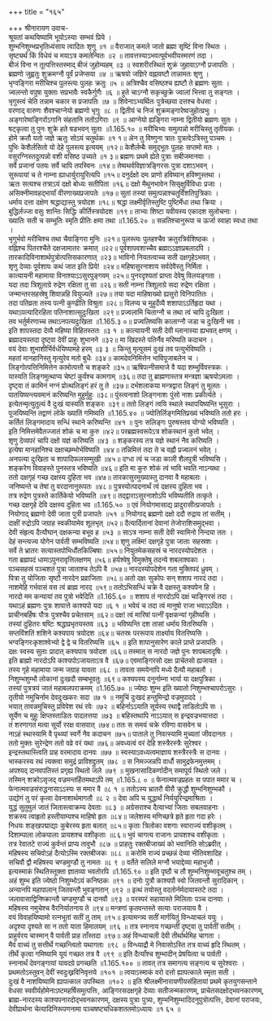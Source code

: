+++
title = "१६५"

+++
श्रीनारायण उवाच-  
श्रूयतां कथयिष्यामि भूयोऽस्याः सम्भवं प्रिये ।  
शुम्भनिशुम्भप्रभृतिध्वंसाय त्वादितः शृणु ॥१ ॥
वैराजात् कमले जातो ब्रह्मा सृष्टिं विना स्थितः ।  
सृष्ट्यर्थं किं विधेयं च मयाऽत्र कमलेन्वितः ॥२ ॥
तावत्तस्याऽभवत्पूर्वभवीयस्मरणं तदा ।  
बीजं विना न तूत्पत्तिस्तस्माद् बीजं जुहोम्यहम् ॥३ ॥
स्वशरीरस्थितं शुक्रं जुहावाऽग्नौ प्रजापतिः ।  
ब्रह्मणो जुह्वतुः शुक्रमग्नौ पूर्वं प्रजेप्सया ॥४ ॥
ऋषयो जज्ञिरे वह्नावष्टौ तान्नामतः शृणु ।  
भृग्वङ्गिरा मरीचिश्च पुलस्त्यः पुलहः क्रतुः ॥५ ॥
अत्रिश्चैव वसिष्ठश्च ह्यष्टौ ते ब्रह्मणः सुताः ।  
ज्वलन्तो वपुषा युक्ताः सप्रभावैः स्वकैर्गुणैः ॥६ ॥
हुते चाऽग्नौ सकृच्छुक्रे ज्वालां भित्त्वा तु सङ्गतः ।  
भृगुस्त्वं चेति तन्नाम चकार स प्रजापतिः ॥७ ॥
शिवेनाऽभ्यर्थितः पुत्रेच्छया दत्तश्च वेधसा ।  
वरणाद् वारुणः शैवश्चाग्नेयो ब्रह्मणो भृगुः ॥८ ॥
द्वितीयं च निजं शुक्रमङ्गारेष्वजुहोत्प्रभुः ।  
अङ्गारेष्वङ्गिरोंऽगानि संहतानि ततोंऽगिराः ॥९ ॥
आग्नेयो ह्यङ्गिरा नाम्ना द्वितीयो ब्रह्मणः सुतः ।  
षट्कृत्वा तु पुनः शुक्रे हते षडभवन् सुताः ॥1.165.१० ॥
मरीचिभ्यः समुत्पन्नो मरीचिस्तु तृतीयकः ।  
होमे क्रतौ यतो जज्ञे ऋतुः सोऽयं चतुर्थकः ॥१ १॥
अेन तु विष्णुना त्रातः पुत्रत्वेऽत्रिस्तु पञ्चमः ।  
पुभिः केशैर्लसितो यो देहे पुलस्त्य इत्ययम् ॥१२॥
केशैर्लम्बैः समुद्भूतः पुलहः सप्तमो मतः ।  
वसुरग्निस्तदुत्पन्नो वशी वसिष्ठ उच्यते ॥१ ३॥
ब्रह्मणः प्रथमे ह्येते पुत्राः सबीजमानवाः ।  
सर्वे प्रजानां पतयः सर्वे चापि तपस्विनः ॥१४॥
तेष्वथर्वविज्ञात्रङ्गिरसः पुत्रा दशाऽभवन् ।  
सुरूपायां च ते नाम्ना ह्याधार्युरायुरित्यपि ॥१५॥
दनुर्दक्षो दमः प्राणो हविष्यान् हविष्णुस्तथा ।  
ऋतः सत्यश्च तत्राऽयं दक्षो बोध्यः सतीपिता ॥१६॥
दक्षो मैथुनभावेन सिसृक्षुर्विविधाः प्रजाः ।  
असिक्नीमावहद्भार्यां वीरणाख्यप्रजापतेः ॥१७॥
सुतां तस्यां समुत्पन्नाश्चतुर्विंशतिपुत्रिकाः ।  
धर्माय दत्ता दक्षेण श्रद्धाद्यास्तु त्रयोदश ॥१८॥
श्रद्धा लक्ष्मीर्वृतिस्तुष्टि पुष्टिर्मेधा तथा क्रिया ।  
बुद्धिर्लज्जा वसुः शान्तिः सिद्धिः कीर्तिस्त्रयोदश ॥१९॥
ताभ्यः शिष्टा यवीयस्य एकादश सुलोचनाः ।  
ख्यातिः सती च सम्भूतिः स्मृति प्रीतिः क्षमा तथा ॥1.165.२० ॥
सन्नतिश्चानुरूपा च ऊर्जा स्वाहा स्वधा तथा ।  
भृगुर्भवो मरीचिश्च तथा चैवाङ्गिरा मुनिः ॥२१॥
पुलस्त्यः पुलहश्चैव क्रतुरत्रिर्वशिष्ठकः ।  
वह्निश्च पितरश्चैते दक्षजामातरः क्रमात् ॥२२॥
पूर्वशापवशाच्चैव ब्रह्माऽऽज्ञाप्रबलादपि ।  
तारकादिविनाशार्थपुत्रोत्पत्तिसकारणात् ॥२३॥
भाविनो नियतत्वाच्च सती दक्षगृहेऽभवत् ।  
शृणु देव्याः पूर्वशापः कथं जात इति प्रिये! ॥२४॥
महिषासुरनाशाय सर्वदेवैस्तु निर्मिता ।  
कात्यायनी महामाया विनाश्याऽऽसुरपुङ्गवम् ॥२५॥
पुनरदृश्यतां प्राप्ता देवेषु विलयङ्गता ।  
यदा तदा त्रिशूलाग्रे रुद्रेण रक्षिता तु सा ॥२६॥
सती नाम्ना त्रिशूलाग्रे सदा रुद्रेण रक्षिता ।  
जन्मान्तरसहस्रेषु शिवान्नहि वियुज्यते ॥२७॥
तया यदा माहिषाख्यो ह्यसुरो विनिपातितः ।  
तदा पतिव्रता तस्य पत्नी कुण्ढीति विश्रुता ॥२८॥
विलप्य च मुहुर्देव्यै शशापाऽऽर्तिहृदा यथा ।  
यथाऽपत्यादिरहिता पतिनाशात्सुदुःखिता ॥२९॥
प्रज्वलामि चिताग्नौ च तथा त्वं चापि दुःखिता ।  
तव भर्तुर्मरणाच्च तथाऽनपत्यदुःखिता ॥1.165.३ ०॥
प्रज्वलिष्यसि कालाग्नौ जडा च दुःखिनी भव ।  
इति शापस्तदा देव्यै महिष्या विहितस्ततः ॥३ १ ॥
कात्यायनी सती देवी म्लानास्या ह्यभवत् क्षणम् ।  
ब्रह्मादयस्तदा दृष्ट्वा देवीं प्राहुः शुभानने ॥३२॥
मा खिदस्ते पतिर्नैव मरिष्यति कदाचन ।  
वयं देवाः शुभाशीर्भिर्वर्धयिष्यामहे हरम् ॥३ ३ ॥
किन्तु मृत्युसमं दुःखं तव पत्युर्भविष्यति ।  
महतां मानहानिस्तु मृत्युरेव मतो बुधैः ॥३४॥
कामदेवनिमित्तेन भाविपूजाबलेन च ।  
लिङ्गोत्पत्तिनिमित्तेन कामोत्पत्तौ च शङ्करे ॥३५॥
ऋषिपत्नीसमाजे वै यदा शम्भुर्विवस्त्रकः ।  
यास्यति लिङ्गमुत्थाप्य चेष्टां कुर्वंश्च कामगाम् ॥३६॥
तदा तु ब्राह्मणास्तत्र मन्त्रज्ञा ऋषयोऽमलाः ।  
दृष्ट्वा तं कामिनं नग्नं प्रोत्थलिङ्गं हरं तु ते ॥३७॥
दर्भशलाकया मन्त्रद्वारा लिङ्गं तु मूलतः ।  
पातयिष्यन्त्यवमानं करिष्यन्ति मुहुर्मुहुः ॥३८॥
पुंस्त्वनाशो लिङ्गनाशः पुंसो नाशः प्रकीर्त्यते ।  
इत्येतन्मृत्युतुल्यं वै दुःखं यास्यति शङ्करः ॥३९॥
ततो लिङ्गं त्वयि स्थाले स्थापयिष्यन्ति भूसुराः ।  
पूजयिष्यन्ति तद्वाणं लोके ख्यातिं गमिष्यति ॥1.165.४० ॥
ज्योतिर्लिङ्गमितिप्रख्यं भविष्यति ततो हरः ।  
कर्तितं लिङ्गमादाय सन्धिं स्थाने करिष्यन्ति ॥४१ ॥
पुनः सलिङ्गः पुरुषस्तव योग्यो भविष्यति ।  
इति निमित्तमेवैतज्जातं शोकं च मा कुरु ॥४२॥
परब्रह्मस्वरूपेऽत्र शोकस्थानं कुतो भवेत् ।  
शृणु देव्यपरं चापि दक्षो यज्ञं करिष्यति ॥४३ ॥
शङ्करस्य तत्र यज्ञे स्थानं नैव करिष्यति ।  
इत्येषा मानहानिश्च दक्षाच्छम्भोर्भविष्यति ॥४४॥
तन्निमित्तं तदा ते च वह्नौ प्रज्वलनं भवेत् ।  
अनपत्या दुःखिता च शापादिफलसम्मुखी ॥४५॥
दग्धा त्वं च जडा काली शैलपुत्री भविष्यसि ।  
शङ्करेण विवाहस्ते पुनस्तत्र भविष्यति ॥४६॥
इति मा कुरु शोकं त्वं भावि भवति नाऽन्यथा ।  
ततो दक्षगृहं गच्छ दक्षस्य दुहिता भव ॥४७॥
तारकासुरमुख्यास्तु दानवा वै महाबलाः ।  
जनिष्यन्ते च तेषां तु वरदानानुरूपतः ॥४८॥
पुत्रस्योत्पादनार्थं त्वं दक्षस्य दुहिता भव ।  
तत्र रुद्रेण पुत्रस्ते कार्तिकेयो भविष्यति ॥४९॥
तद्द्वाराऽसुरनाशोऽपि भविष्यतीति तत्कृते ।  
गच्छ दक्षगृहे देवि दक्षस्य दुहिता भव ॥1.165.५० ॥
एवं नियोगमासाद्य प्रादुरासीत्प्रजापतेः ।  
नियोगाद् ब्रह्मणो देवी जाता पुत्री प्रजापतेः ॥५१ ॥
नियोगाद् ब्रह्मणो दक्षो ददौ रुद्राय तां सतीम् ।  
दाक्षीं रुद्रोऽपि जग्राह स्वकीयामेव शूलभृत् ॥५२॥
दैत्यार्दितानां देवानां तेजोराशिसमुद्भवा ।  
देवी संहृत्य दैत्यौघान् दक्षकन्या बभूव ह ॥५३ ॥
साऽत्र नाम्ना सती देवी स्वामिनो निन्दया ततः ।  
देहं सन्त्यज्य योगेन पार्वती सम्भविष्यति ॥५४॥
शृणु लक्ष्मि! दक्षगृहे पुत्रा जाताः सहस्रशः ।  
सर्वे ते भ्रातरः सत्यास्तपोभिर्धौतकिल्बिषाः ॥५५॥
नियुतमेकसहस्रं च नारदस्योपदेशतः ।  
गता ब्रह्मपदं धामाऽपुनरावृत्तिलक्षणम् ॥५६॥
हर्यश्वेषु विमुक्तेषु तदन्ये शबलाश्वकाः ।  
पञ्चसहस्रं पञ्चशतं पुत्रा जाताश्च तेऽपि वै ॥५७॥
नारदस्योपदेशेन गता मुक्तिपदं ध्रुवम् ।  
पित्रा तु योजिताः सृष्टौ नारदेन प्रव्राजिताः ॥५८॥
अतो दक्षः सुकोपः सन् शशाप नारदं तदा ।  
नाशमेहि गर्भवासं वस त्वं ब्राह्म नारद ॥५९॥
ततोऽभिसन्धिं चक्रे वै दक्षस्तु कश्यपेन हि ।  
नारदो मम कन्यायां तव पुत्रो भवेदिति ॥1.165.६० ॥
शशाप तं नारदोऽपि दक्षं चाङ्गिरसं तदा ।  
यथाऽहं ब्रह्मणः पुत्रः शापात्ते काश्यपो यदा ॥६ १ ॥
भवेयं च तदा त्वं मानुषो राजा भवाऽऽदितः ।  
प्राचीनबर्हिषः पौत्रः पुत्रश्चैव प्रचेतसाम् ॥६२॥
दक्ष! त्वं मारिषां पत्नीं वृक्षकन्यां गृहीष्यसि ।  
तस्यां दुहितरः षष्टिः श्रद्धाप्रभृतयस्तव ॥६३ ॥
भविष्यन्ति दश तासां धर्माय वितरिष्यसि ।  
सप्तविंशतिं शशिने कश्यपाय त्रयोदश ॥६४॥
चतस्रः पररूपाय तार्क्ष्याय वितरिष्यसि ।  
भग्वङ्गिरःकृशाश्वेभ्यो द्वे द्वे च वितरिष्यसि ॥६५ ॥
इति शापानुसारेण काले प्राप्ते प्रजापतिः ।  
दक्षः स्वस्य सुताः प्रादात् कश्यपाय त्रयोदश ॥६६॥
तस्मात् स नारदो जज्ञे पुनः शापबलादृषिः ।  
इति ब्राह्मो नारदोऽपि काश्यपोऽजायताऽत्र वै ॥६७॥
एवमाङ्गिरसो दक्षः प्राचेतसो ह्यजायत ।  
तस्य गृहे महामाया जन्म जग्राह यावता ॥६८ ॥
तावता समयेनापि मध्ये दैत्यौ महाबलौ ।  
निशुम्भशुम्भौ लोकानां दुःखदौ सम्बभूवतुः ॥६९॥
कश्यपस्य दनुर्नाम्ना भार्या या दक्षपुत्रिका ।  
तस्यां पुत्रत्रयं जातं महाबलपराक्रमम् ॥1.165.७० ॥
ज्येष्ठः शुम्भ इति ख्यातो निशुम्भश्चापरोऽसुरः ।  
तृतीयो नमुचिर्नाम देवदुःखकरः सदा ॥७ १ ॥
नमुचिं दुःखदं हन्तुमिन्द्रो वज्रमुपाददे ।  
भयात् तावन्नमुचिस्तु प्रविवेश रथं रवेः ॥७२ ॥
बहिर्नाऽऽयाति सूर्यस्य रथाद्वै ताडितोऽपि सः ।  
सूर्येण च मुहुः क्षिप्तस्ताडितः पादलत्तया ॥७३ ॥
बहिस्तथापि नाऽऽयात् स इन्द्रवज्रभयात्तदा ।  
तं शरणागतं मत्वा सूर्यो ररक्ष वासवात् ॥७४॥
ततः स समयं चक्रे रविणा वासवेन च ।  
नाऽहं स्थास्यामि वै पृथ्व्यां स्वर्गे नैव कदाचन ॥७५॥
पाताले तु निवत्स्यामि मुच्यतां जीवदानतः ।  
ततो मुक्तः सुरेन्द्रेण ततो वव्रे वरं यथा ॥७६॥
अवध्यत्वं वरं देहि शस्त्रैरस्त्रैः सुरेश्वर ।  
इन्द्रस्तथास्त्विति प्राह वरमादाय दानवः ॥७७ ॥
स्वस्याऽवध्यत्वमाज्ञाय शस्त्रैरस्त्रैः स दानवः ।  
भास्करस्य रथं त्यक्त्वा समुद्रं प्राविशद्द्रुतम् ॥७८ ॥
स निमज्जन्नपि वार्धौ सामुद्रफेनमुत्तमम् ।  
अपश्यद् दानवपतिस्तं प्रगृह्य स्थितो जले ॥७९ ॥
मुखनासादिकर्णादीन् समापूर्य स्थितो जले ।  
तस्मिन् शक्रोऽसृजद् वज्रमन्तर्हितमथाऽपि तम् ॥1.165.८ ० ॥
फेनात्मवज्रप्रहतः स पपात ममार च ।  
फेनात्मवज्रसंरुद्धनासाऽऽस्यः स ममार वै ॥८ १ ॥
ततोऽस्य भ्रातरौ वीरौ क्रुद्धौ शुम्भनिशुम्भकौ ।  
उद्योगं तु परं कृत्वा देवनाशार्थमागतौ ॥८ २ ॥
देवा अपि च युद्धार्थं निर्ययुरिन्द्रमाश्रिताः ।  
युद्धं सुतुमुलं जातं जितास्त्वाक्रम्य देवताः ॥८३ ॥
अग्रेसराश्च दैत्याभ्यां जिताः सबलवाहनाः ।  
शक्रस्य त्वाहृतो हस्तीयाम्यश्च माहिषो हृतः ॥८४॥
जलेशस्य मणिच्छत्रे हृते हृता गदा हरेः ।  
निधयः शङ्खपद्माद्याः कुबेरस्य हृता बलात् ॥८५॥
कृताः त्रिलोका वशगाः स्वाराज्यं वशीकृतम् ।  
दिशाम्पाला लोकपालाः प्रायशश्च वशीकृताः ॥८६॥
भुवं चागत्य राजानः प्रायशश्च वशीकृताः ।  
तत्र रेवातटे राज्यं कुर्वन्तं प्राप्य तावुभौ ॥८७ ॥
प्राहतुः रक्तबीजाख्यं को भवानिति सोऽब्रवीत् ।  
महिषस्य सचिवोऽहं दैत्योऽस्मि रक्तबीजकः ॥८८ ॥
करोमि राज्यं प्रच्छन्नं देव्या भीतिवशादिह ।  
सचिवौ द्वौ महिषस्य चण्डमुण्डौ तु नामतः ॥८ ९ ॥
वर्तेते सलिले मग्नौ भयाद्देव्या महाभुजौ ।  
इत्यस्माकं स्थितिस्तूक्ता ज्ञातव्या भवतोरपि ॥1.165.९० ॥
इति पृष्ठौ च तौ शुम्भनिशुम्भावूचतुश्च तम् ।  
अहं शुम्भ इति ज्येष्ठो निशुम्भोऽयं कनिष्ठकः ॥९१ ॥
दनोः पुत्रौ काश्यपौ स्वो जितवन्तौ सुरादिकान् ।  
अन्यानपि महापालान् जितवन्तौ भुवङ्गतान् ॥९२ ॥
इत्थं तयोस्तु वदतोर्नर्मदायास्तटे तदा ।  
जलावासाद्विनिष्क्रान्तौ चण्डमुण्डौ च दानवौ ॥९३ ॥
परस्परं सहायास्ते मिलिताः पञ्च दानवाः ।  
महिषस्य नमुचेश्च वैरनिर्यातनाय ते ॥९४॥
मन्त्रणां कृतवन्तस्ते सत्याः पराजयाय वै ।  
वयं विवाहयिष्यामो रत्नभूतां सतीं तु ताम् ॥९५॥
इत्यामन्त्र्य सतीं मार्गयितुं विन्ध्याचलं ययुः ।  
अदृश्या दृश्यते सा न ततो याता हिमालयम् ॥९६ ॥
तत्र स्नानाय गच्छन्तीं दृष्ट्वा तु पार्वतीं सतीम् ।  
प्राहुर्वरय चास्मान् वै पार्वती प्राह ताँस्तदा ॥९७॥
अहं विन्ध्याचली देवी तीर्थार्थमिह चागता ।  
मैवं वाच्यं तु सत्तीर्थे गच्छन्त्वितो यथागताः ॥९८ ॥
विन्ध्याद्रौ मे निवासोऽस्ति तत्र वाच्यं हृदि स्थितम् ।  
तीर्थे कृत्वा गमिष्यामि यूयं गच्छत तत्र वै ॥९९ ॥
इति दैत्याँश्च शुम्भादीन् प्रेषयित्वा च पार्वती ।  
स्नानार्थं देवगङ्गायां यावदग्रे प्रगच्छति ॥1.165.१०० ॥
तावत् तत्र समागत्य सङ्गत्य च सुरेश्वराः ।  
प्रथमतोऽस्तुवन् देवीं स्वदुःख्रविनिवृत्तये ॥१०१ ॥
त्वयाऽस्माकं वरो दत्तो ह्यापत्काले स्मृता सती ।  
दुःखं वै नाशयिष्यामि ह्यापत्काल उपस्थितः ॥१०२ ॥
इति श्रीलक्ष्मीनारायणीयसंहितायां प्रथमे कृतयुगसन्ताने वेधसा स्ववीर्यहोमेनाऽष्टमहर्षिसमुत्पत्तिः, आङ्गिरसदक्षगृहे देव्याः सतीजन्मकारणम्, प्राचेतसदक्षोद्भवनकारणम्, ब्राह्म-नारदस्य काश्यपनारदोद्भवनकारणम्, दक्षस्य पुत्राः पुत्र्यः, शुम्भनिशुम्भादिदनुपुत्रोत्पत्तिः, देवानां पराजयः, देवीप्रार्थना चेत्यादिनिरूपणनामा पञ्चषष्ट्यधिकशततमोऽध्यायः ॥१ ६५ ॥
    
